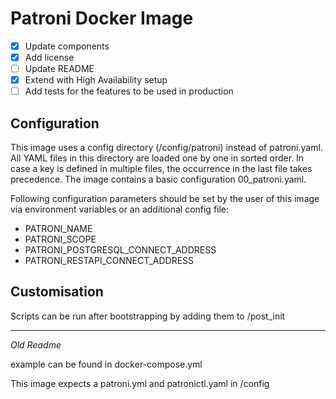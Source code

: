 # Patroni Docker Image

- [X] Update components
- [X] Add license
- [ ] Update README
- [X] Extend with High Availability setup
- [ ] Add tests for the features to be used in production

## Configuration

This image uses a config directory (/config/patroni) instead of patroni.yaml. All YAML files in this directory are loaded one by one in sorted order.  In case a key is defined in multiple files, the occurrence in the last  file takes precedence. The image contains a basic configuration 00_patroni.yaml. 

Following configuration parameters should be set by the user of this image via environment variables or an additional config file:

- PATRONI_NAME
- PATRONI_SCOPE
- PATRONI_POSTGRESQL_CONNECT_ADDRESS
- PATRONI_RESTAPI_CONNECT_ADDRESS

## Customisation

Scripts can be run after bootstrapping by adding them to /post_init

---

*Old Readme*

example can be found in docker-compose.yml

This image expects a patroni.yml and patronictl.yaml in /config